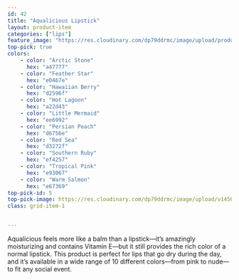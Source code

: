 ```yaml
---
id: 42
title: "Aqualicious Lipstick"
layout: product-item
categories: ["lips"]
feature_image: "https://res.cloudinary.com/dp79ddrmc/image/upload/products/aqualicious.jpg"
top-pick: true
colors:
    - color: "Arctic Stone"
      hex: "a47777"
    - color: "Feather Star"
      hex: "e0467e"
    - color: "Hawaiian Berry"
      hex: "d2596f"
    - color: "Hot Lagoon"
      hex: "a22d43"
    - color: "Little Mermaid"
      hex: "ee6992"
    - color: "Persian Peach"
      hex: "d6756e"
    - color: "Red Sea"
      hex: "d3272f"
    - color: "Southern Ruby"
      hex: "ef4257"
    - color: "Tropical Pink"
      hex: "e93067"
    - color: "Warm Salmon"
      hex: "e67369"
top-pick-id: 5
top-pick-image: https://res.cloudinary.com/dp79ddrmc/image/upload/v1456804124/top-pick/aqualicious.jpg
class: grid-item-1


---
```

Aqualicious feels more like a balm than a lipstick—it’s amazingly moisturizing and contains Vitamin E—but it still provides the rich color of a normal lipstick. This product is perfect for lips that go dry during the day, and it’s available in a wide range of 10 different colors—from pink to nude—to fit any social event.